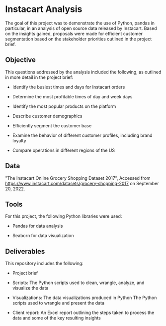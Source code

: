 Instacart Analysis
==================

The goal of this project was to demonstrate the use of Python, pandas in particular, in an analysis of open source data released by Instacart. Based on the insights gained, proposals were made for efficient customer segmentation based on the stakeholder priorities outlined in the project brief.

Objective
---------

This questions addressed by the analysis included the following, as outlined in more detail in the project brief:

-   Identify the busiest times and days for Instacart orders

-   Determine the most profitable times of day and week days

-   Identify the most popular products on the platform

-   Describe customer demographics

-   Efficiently segment the customer base

-   Examine the behavior of different customer profiles, including brand loyalty  

-   Compare operations in different regions of the US

Data
----

"The Instacart Online Grocery Shopping Dataset 2017", Accessed from https://www.instacart.com/datasets/grocery-shopping-2017 on September 20, 2022.

Tools
-----

For this project, the following Python libraries were used:

-   Pandas for data analysis

-   Seaborn for data visualization

Deliverables
------------

This repository includes the following:

-   Project brief

-   Scripts: The Python scripts used to clean, wrangle, analyze, and visualize the data

-   Visualizations: The data visualizations produced in Python The Python scripts used to wrangle and present the data

-   Client report: An Excel report outlining the steps taken to process the data and some of the key resulting insights
